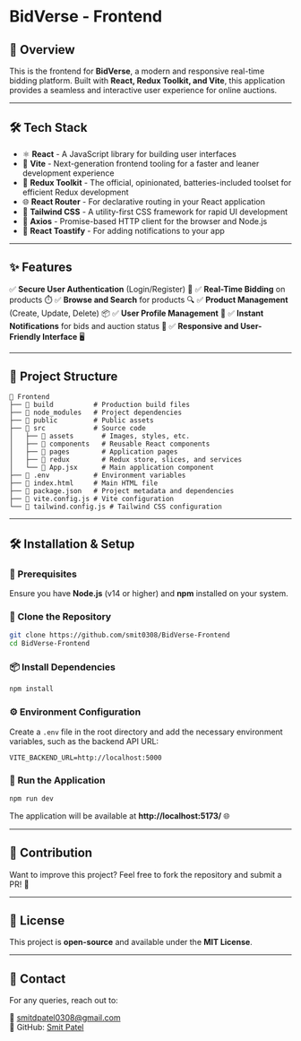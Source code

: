 #  BidVerse - Frontend

## 🚀 Overview
This is the frontend for **BidVerse**, a modern and responsive real-time bidding platform. Built with **React, Redux Toolkit, and Vite**, this application provides a seamless and interactive user experience for online auctions.

---

## 🛠 Tech Stack
- ⚛️ **React** - A JavaScript library for building user interfaces
- 🔧 **Vite** - Next-generation frontend tooling for a faster and leaner development experience
- 🔁 **Redux Toolkit** - The official, opinionated, batteries-included toolset for efficient Redux development
- 🌐 **React Router** - For declarative routing in your React application
- 🎨 **Tailwind CSS** - A utility-first CSS framework for rapid UI development
- 📡 **Axios** - Promise-based HTTP client for the browser and Node.js
- 🔔 **React Toastify** - For adding notifications to your app

---

## ✨ Features
✅ **Secure User Authentication** (Login/Register) 🔐
✅ **Real-Time Bidding** on products ⏱️
✅ **Browse and Search** for products 🔍
✅ **Product Management** (Create, Update, Delete) 📦
✅ **User Profile Management** 👤
✅ **Instant Notifications** for bids and auction status 🔔
✅ **Responsive and User-Friendly Interface** 🖥️

---

## 📂 Project Structure
```
📂 Frontend
├── 📁 build          # Production build files
├── 📁 node_modules   # Project dependencies
├── 📁 public         # Public assets
├── 📁 src            # Source code
│   ├── 📁 assets       # Images, styles, etc.
│   ├── 📁 components   # Reusable React components
│   ├── 📁 pages        # Application pages
│   ├── 📁 redux        # Redux store, slices, and services
│   └── 📄 App.jsx      # Main application component
├── 📄 .env           # Environment variables
├── 📄 index.html     # Main HTML file
├── 📄 package.json   # Project metadata and dependencies
├── 📄 vite.config.js # Vite configuration
└── 📄 tailwind.config.js # Tailwind CSS configuration
```

---

## 🛠 Installation & Setup
### 📌 Prerequisites
Ensure you have **Node.js** (v14 or higher) and **npm** installed on your system.

### 🔽 Clone the Repository
```bash
git clone https://github.com/smit0308/BidVerse-Frontend
cd BidVerse-Frontend
```

### 📦 Install Dependencies
```bash
npm install
```

### ⚙️ Environment Configuration
Create a `.env` file in the root directory and add the necessary environment variables, such as the backend API URL:
```
VITE_BACKEND_URL=http://localhost:5000
```

### 🚀 Run the Application
```bash
npm run dev
```
The application will be available at **http://localhost:5173/** 🌐

---

## 🤝 Contribution
Want to improve this project? Feel free to fork the repository and submit a PR! 🚀

---

## 📜 License
This project is **open-source** and available under the **MIT License**.

---

## 📧 Contact
For any queries, reach out to:

📩 smitdpatel0308@gmail.com  
📌 GitHub: [Smit Patel](https://github.com/smit0308/)
